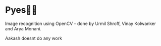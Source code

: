 # Pyes🐍👀

Image recognition using OpenCV - done by Urmil Shroff, Vinay Kolwanker and Arya Monani.

Aakash doesnt do any work
